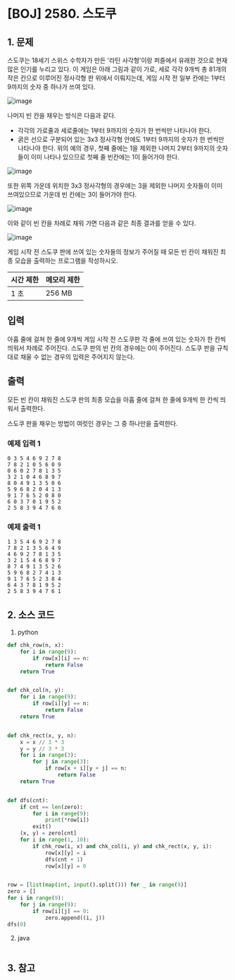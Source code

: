 # [BOJ] 2580. 스도쿠

## 1. 문제


스도쿠는 18세기 스위스 수학자가 만든 '라틴 사각형'이랑 퍼즐에서 유래한 것으로 현재 많은 인기를 누리고 있다. 이 게임은 아래 그림과 같이 가로, 세로 각각 9개씩 총 81개의 작은 칸으로 이루어진 정사각형 판 위에서 이뤄지는데, 게임 시작 전 일부 칸에는 1부터 9까지의 숫자 중 하나가 쓰여 있다.


![image](https://user-images.githubusercontent.com/15611500/227690283-3557863d-66c7-4063-95d5-8ea2f97da997.png)

나머지 빈 칸을 채우는 방식은 다음과 같다.

 - 각각의 가로줄과 세로줄에는 1부터 9까지의 숫자가 한 번씩만 나타나야 한다.
 - 굵은 선으로 구분되어 있는 3x3 정사각형 안에도 1부터 9까지의 숫자가 한 번씩만 나타나야 한다.
위의 예의 경우, 첫째 줄에는 1을 제외한 나머지 2부터 9까지의 숫자들이 이미 나타나 있으므로 첫째 줄 빈칸에는 1이 들어가야 한다.


![image](https://user-images.githubusercontent.com/15611500/227690285-a9ced439-0fe8-4e0b-87d0-a29445c4e1e8.png)

또한 위쪽 가운데 위치한 3x3 정사각형의 경우에는 3을 제외한 나머지 숫자들이 이미 쓰여있으므로 가운데 빈 칸에는 3이 들어가야 한다.


![image](https://user-images.githubusercontent.com/15611500/227690286-aa3ac120-4a7a-4dbe-b8d5-6e943d1676d5.png)

이와 같이 빈 칸을 차례로 채워 가면 다음과 같은 최종 결과를 얻을 수 있다.

![image](https://user-images.githubusercontent.com/15611500/227690289-2e2f9fe5-3fb6-4f05-8713-c27016634ade.png)

게임 시작 전 스도쿠 판에 쓰여 있는 숫자들의 정보가 주어질 때 모든 빈 칸이 채워진 최종 모습을 출력하는 프로그램을 작성하시오.

| 시간 제한 | 메모리 제한 |
|:------|:-------| 
| 1 초   | 256 MB |


## 입력

아홉 줄에 걸쳐 한 줄에 9개씩 게임 시작 전 스도쿠판 각 줄에 쓰여 있는 숫자가 한 칸씩 띄워서 차례로 주어진다. 스도쿠 판의 빈 칸의 경우에는 0이 주어진다. 스도쿠 판을 규칙대로 채울 수 없는 경우의 입력은 주어지지 않는다.


## 출력

모든 빈 칸이 채워진 스도쿠 판의 최종 모습을 아홉 줄에 걸쳐 한 줄에 9개씩 한 칸씩 띄워서 출력한다.

스도쿠 판을 채우는 방법이 여럿인 경우는 그 중 하나만을 출력한다.

### 예제 입력 1

```
0 3 5 4 6 9 2 7 8
7 8 2 1 0 5 6 0 9
0 6 0 2 7 8 1 3 5
3 2 1 0 4 6 8 9 7
8 0 4 9 1 3 5 0 6
5 9 6 8 2 0 4 1 3
9 1 7 6 5 2 0 8 0
6 0 3 7 0 1 9 5 2
2 5 8 3 9 4 7 6 0
```

### 예제 출력 1

```
1 3 5 4 6 9 2 7 8
7 8 2 1 3 5 6 4 9
4 6 9 2 7 8 1 3 5
3 2 1 5 4 6 8 9 7
8 7 4 9 1 3 5 2 6
5 9 6 8 2 7 4 1 3
9 1 7 6 5 2 3 8 4
6 4 3 7 8 1 9 5 2
2 5 8 3 9 4 7 6 1
```



## 2. 소스 코드

1. python

```python
def chk_row(n, x):
    for i in range(9):
        if row[x][i] == n:
            return False
    return True


def chk_col(n, y):
    for i in range(9):
        if row[i][y] == n:
            return False
    return True


def chk_rect(x, y, n):
    x = x // 3 * 3
    y = y // 3 * 3
    for i in range(3):
        for j in range(3):
            if row[x + i][y + j] == n:
                return False
    return True


def dfs(cnt):
    if cnt == len(zero):
        for i in range(9):
            print(*row[i])
        exit()
    (x, y) = zero[cnt]
    for i in range(1, 10):
        if chk_row(i, x) and chk_col(i, y) and chk_rect(x, y, i):
            row[x][y] = i
            dfs(cnt + 1)
            row[x][y] = 0


row = [list(map(int, input().split())) for _ in range(9)]
zero = []
for i in range(9):
    for j in range(9):
        if row[i][j] == 0:
            zero.append((i, j))
dfs(0)

```

2. java

```java

```


## 3. 참고

```

```



